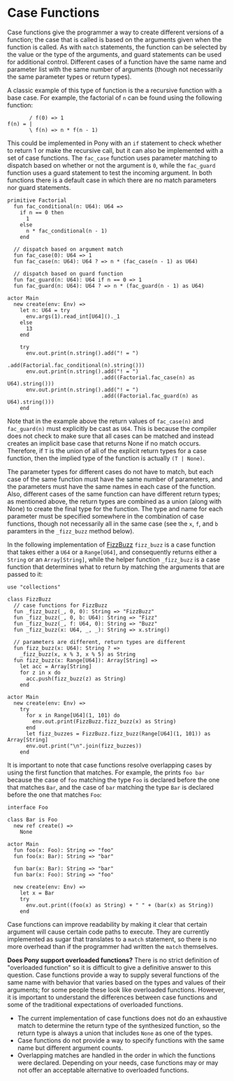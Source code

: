 # Case Functions

Case functions give the programmer a way to create different versions of a function; the case that is called is based on the arguments given when the function is called. As with `match` statements, the function can be selected by the value or the type of the arguments, and guard statements can be used for additional control. Different cases of a function have the same name and parameter list with the same number of arguments (though not necessarily the same parameter types or return types).

A classic example of this type of function is the a recursive function with a base case. For example, the factorial of `n` can be found using the following function:

```
       / f(0) => 1
f(n) = |
       \ f(n) => n * f(n - 1)
```

This could be implemented in Pony with an `if` statement to check whether to return 1 or make the recursive call, but it can also be implemented with a set of case functions. The `fac_case` function uses parameter matching to dispatch based on whether or not the argument is `0`, while the `fac_guard` function uses a guard statement to test the incoming argument. In both functions there is a default case in which there are no match parameters nor guard statements.

```pony
primitive Factorial
  fun fac_conditional(n: U64): U64 =>
    if n == 0 then
      1
    else
      n * fac_conditional(n - 1)
    end

  // dispatch based on argument match
  fun fac_case(0): U64 => 1
  fun fac_case(n: U64): U64 ? => n * (fac_case(n - 1) as U64)

  // dispatch based on guard function
  fun fac_guard(n: U64): U64 if n == 0 => 1
  fun fac_guard(n: U64): U64 ? => n * (fac_guard(n - 1) as U64)

actor Main
  new create(env: Env) =>
    let n: U64 = try
      env.args(1).read_int[U64]()._1
    else
      13
    end

    try
      env.out.print(n.string().add("! = ")
                              .add(Factorial.fac_conditional(n).string()))
      env.out.print(n.string().add("! = ")
                              .add((Factorial.fac_case(n) as U64).string()))
      env.out.print(n.string().add("! = ")
                              .add((Factorial.fac_guard(n) as U64).string()))
    end
```

Note that in the example above the return values of `fac_case(n)` and `fac_guard(n)` must explicitly be cast as `U64`. This is because the compiler does not check to make sure that all cases can be matched and instead creates an implicit base case that returns None if no match occurs. Therefore, if `T` is the union of all of the explicit return types for a case function, then the implied type of the function is actually `(T | None)`.

The parameter types for different cases do not have to match, but each case of the same function must have the same number of parameters, and the parameters must have the same names in each case of the function. Also, different cases of the same function can have different return types; as mentioned above, the return types are combined as a union (along with None) to create the final type for the function. The type and name for each parameter must be specified somewhere in the combination of case functions, though not necessarily all in the same case (see the `x`, `f`, and `b` paramters in the `_fizz_buzz` method below).

In the following implementation of [FizzBuzz](http://c2.com/cgi/wiki?FizzBuzzTest) `fizz_buzz` is a case function that takes either a `U64` or a `Range[U64]`, and consequently returns either a `String` or an `Array[String]`, while the helper function `_fizz_buzz` is a case function that determines what to return by matching the arguments that are passed to it:

```pony
use "collections"

class FizzBuzz
  // case functions for FizzBuzz
  fun _fizz_buzz(_, 0, 0): String => "FizzBuzz"
  fun _fizz_buzz(_, 0, b: U64): String => "Fizz"
  fun _fizz_buzz(_, f: U64, 0): String => "Buzz"
  fun _fizz_buzz(x: U64, _, _): String => x.string()

  // parameters are different, return types are different
  fun fizz_buzz(x: U64): String ? =>
    _fizz_buzz(x, x % 3, x % 5) as String
  fun fizz_buzz(x: Range[U64]): Array[String] =>
    let acc = Array[String]
    for z in x do
      acc.push(fizz_buzz(z) as String)
    end

actor Main
  new create(env: Env) =>
    try
      for x in Range[U64](1, 101) do
        env.out.print(FizzBuzz.fizz_buzz(x) as String)
      end
      let fizz_buzzes = FizzBuzz.fizz_buzz(Range[U64](1, 101)) as Array[String]
      env.out.print("\n".join(fizz_buzzes))
    end
```

It is important to note that case functions resolve overlapping cases by using the first function that matches. For example, the prints `foo bar` because the case of `foo` matching the type `Foo` is declared before the one that matches `Bar`, and the case of `bar` matching the type `Bar` is declared before the one that matches `Foo`:

```pony
interface Foo

class Bar is Foo
  new ref create() =>
    None

actor Main
  fun foo(x: Foo): String => "foo"
  fun foo(x: Bar): String => "bar"

  fun bar(x: Bar): String => "bar"
  fun bar(x: Foo): String => "foo"

  new create(env: Env) =>
    let x = Bar
    try
      env.out.print((foo(x) as String) + " " + (bar(x) as String))
    end
```

Case functions can improve readability by making it clear that certain argument will cause certain code paths to execute. They are currently implemented as sugar that translates to a `match` statement, so there is no more overhead than if the programmer had written the `match` themselves.

__Does Pony support overloaded functions?__ There is no strict definition of "overloaded function" so it is difficult to give a definitive answer to this question. Case functions provide a way to supply several functions of the same name with behavior that varies based on the types and values of their arguments; for some people these look like overloaded functions. However, it is important to understand the differences between case functions and some of the traditional expectations of overloaded functions.
* The current implementation of case functions does not do an exhaustive match to determine the return type of the synthesized function, so the return type is always a union that includes `None` as one of the types.
* Case functions do not provide a way to specify functions with the same name but different argument counts.
* Overlapping matches are handled in the order in which the functions were declared.
Depending on your needs, case functions may or may not offer an acceptable alternative to overloaded functions.
